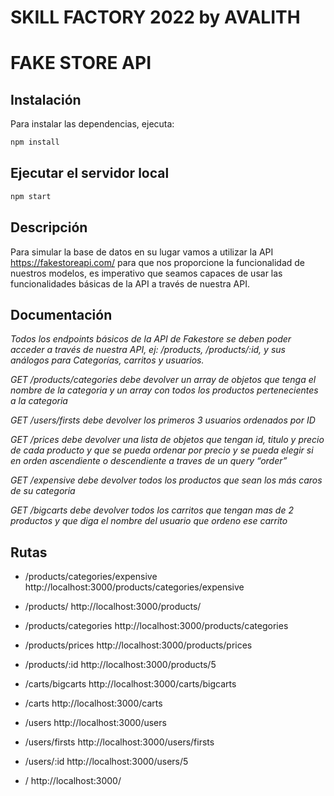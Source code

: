 # SKILL FACTORY 2022 by AVALITH
# FAKE STORE API

## Instalación

Para instalar las dependencias, ejecuta:
``` bash
npm install
```

## Ejecutar el servidor local

``` bash
npm start
```

## Descripción

Para simular la base de datos en su lugar vamos a utilizar la API
https://fakestoreapi.com/ para que nos proporcione la
funcionalidad de nuestros modelos, es imperativo que seamos
capaces de usar las funcionalidades básicas de la API a través de
nuestra API.


## Documentación

*Todos los endpoints básicos de la API de Fakestore se deben poder acceder a través de nuestra API, ej: /products, /products/:id, y sus análogos para Categorías, carritos y usuarios.*

*GET /products/categories debe devolver un array de objetos que tenga el nombre de la categoria y un array con todos los productos pertenecientes a la categoria*

*GET /users/firsts debe devolver los primeros 3 usuarios ordenados por ID*

*GET /prices debe devolver una lista de objetos que tengan id, titulo y precio de cada producto y que se pueda ordenar por precio y se pueda elegir si en orden ascendiente o descendiente a traves de un query “order”*

*GET /expensive debe devolver todos los productos que sean los más caros de su categoria*

*GET /bigcarts debe devolver todos los carritos que tengan mas de 2 productos y que diga el nombre del usuario que ordeno ese carrito*

## Rutas

* /products/categories/expensive
http://localhost:3000/products/categories/expensive

* /products/
http://localhost:3000/products/

* /products/categories
http://localhost:3000/products/categories

* /products/prices
http://localhost:3000/products/prices

* /products/:id
http://localhost:3000/products/5

* /carts/bigcarts
http://localhost:3000/carts/bigcarts

* /carts
http://localhost:3000/carts

* /users
http://localhost:3000/users

* /users/firsts
http://localhost:3000/users/firsts

* /users/:id
http://localhost:3000/users/5

* /
http://localhost:3000/

